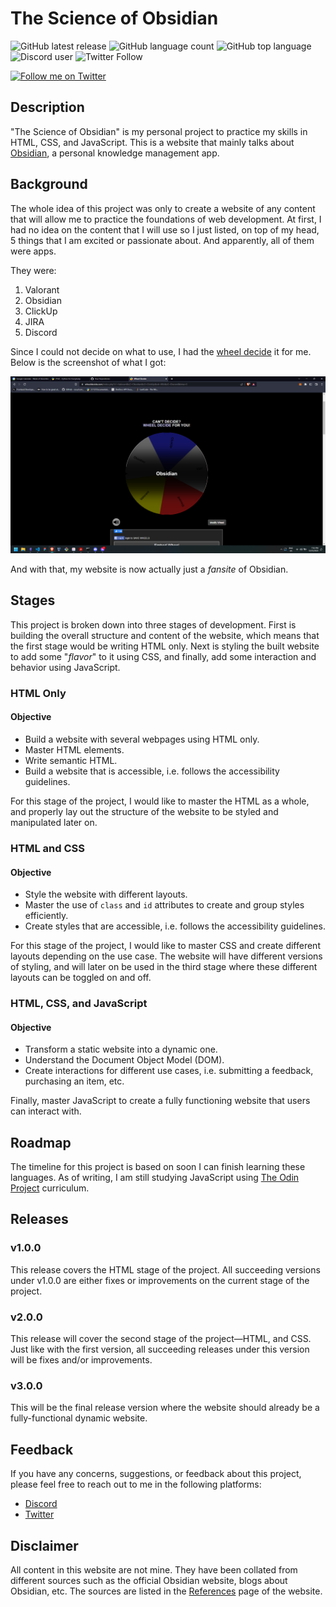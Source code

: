 # The Science of Obsidian
![GitHub latest release](https://img.shields.io/github/v/release/nldgutierrez/tsoo-html?labelColor=9e7ffb&color=white)
![GitHub language count](https://img.shields.io/github/languages/count/nldgutierrez/tsoo-html?labelColor=9e7ffb&color=white)
![GitHub top language](https://img.shields.io/github/languages/top/nldgutierrez/tsoo-html?labelColor=9e7ffb&color=white)
![Discord user](https://img.shields.io/badge/Chat-Sinaya%233320-9e7ffb?logo=discord&labelColor=9e7ffb&color=white&logoColor=white)
![Twitter Follow](https://img.shields.io/twitter/follow/nldgutierrez?style=social)

<p>
    <a href="https://twitter.com/intent/follow?screen_name=nldgutierrez">
        <img src="https://img.shields.io/twitter/follow/nldgutierrez?style=social" alt="Follow me on Twitter">
    </a>
</p>

## Description
"The Science of Obsidian" is my personal project to practice my skills in HTML, CSS, and JavaScript. This is a website that mainly talks about [Obsidian](https://obsidian.md/), a personal knowledge management app.

## Background
The whole idea of this project was only to create a website of any content that will allow me to practice the foundations of web development. At first, I had no idea on the content that I will use so I just listed, on top of my head, 5 things that I am excited or passionate about. And apparently, all of them were apps.

They were:
1. Valorant
2. Obsidian
3. ClickUp
4. JIRA
5. Discord

Since I could not decide on what to use, I had the [wheel decide](https://wheeldecide.com) it for me. Below is the screenshot of what I got:

![Wheel Decide result: Obsidian](./images/wheeldecide.png)

And with that, my website is now actually just a _fansite_ of Obsidian.

## Stages
This project is broken down into three stages of development. First is building the overall structure and content of the website, which means that the first stage would be writing HTML only. Next is styling the built website to add some "_flavor_" to it using CSS, and finally, add some interaction and behavior using JavaScript.

### HTML Only
#### Objective
- Build a website with several webpages using HTML only.
- Master HTML elements.
- Write semantic HTML.
- Build a website that is accessible, i.e. follows the accessibility guidelines.

For this stage of the project, I would like to master the HTML as a whole, and properly lay out the structure of the website to be styled and manipulated later on.

### HTML and CSS
#### Objective
- Style the website with different layouts.
- Master the use of `class` and `id` attributes to create and group styles efficiently.
- Create styles that are accessible, i.e. follows the accessibility guidelines.

For this stage of the project, I would like to master CSS and create different layouts depending on the use case. The website will have different versions of styling, and will later on be used in the third stage where these different layouts can be toggled on and off.

### HTML, CSS, and JavaScript
#### Objective
- Transform a static website into a dynamic one.
- Understand the Document Object Model (DOM).
- Create interactions for different use cases, i.e. submitting a feedback, purchasing an item, etc.

Finally, master JavaScript to create a fully functioning website that users can interact with.

## Roadmap
The timeline for this project is based on soon I can finish learning these languages. As of writing, I am still studying JavaScript using [The Odin Project](https://theodinproject.com) curriculum.

## Releases
### v1.0.0
This release covers the HTML stage of the project. All succeeding versions under v1.0.0 are either fixes or improvements on the current stage of the project.

### v2.0.0
This release will cover the second stage of the project&mdash;HTML, and CSS. Just like with the first version, all succeeding releases under this version will be fixes and/or improvements.

### v3.0.0
This will be the final release version where the website should already be a fully-functional dynamic website.

## Feedback
If you have any concerns, suggestions, or feedback about this project, please feel free to reach out to me in the following platforms:
- [Discord](https://discordapp.com/users/458916484849336320)
- [Twitter](https://twitter.com/nldgutierrez)

## Disclaimer
All content in this website are not mine. They have been collated from different sources such as the official Obsidian website, blogs about Obsidian, etc. The sources are listed in the [References](https://nldgutierrez.github.io/tsoo-html/references.html) page of the website.